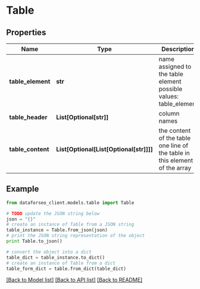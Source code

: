 # Table


## Properties

Name | Type | Description | Notes
------------ | ------------- | ------------- | -------------
**table_element** | **str** | name assigned to the table element possible values: table_element | [optional] 
**table_header** | **List[Optional[str]]** | column names | [optional] 
**table_content** | **List[Optional[List[Optional[str]]]]** | the content of the table one line of the table in this element of the array | [optional] 

## Example

```python
from dataforseo_client.models.table import Table

# TODO update the JSON string below
json = "{}"
# create an instance of Table from a JSON string
table_instance = Table.from_json(json)
# print the JSON string representation of the object
print Table.to_json()

# convert the object into a dict
table_dict = table_instance.to_dict()
# create an instance of Table from a dict
table_form_dict = table.from_dict(table_dict)
```
[[Back to Model list]](../README.md#documentation-for-models) [[Back to API list]](../README.md#documentation-for-api-endpoints) [[Back to README]](../README.md)


